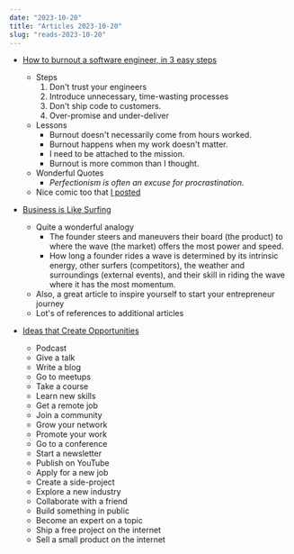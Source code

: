 ```yaml
---
date: "2023-10-20"
title: "Articles 2023-10-20"
slug: "reads-2023-10-20"
---
```




* [How to burnout a software engineer, in 3 easy steps][1]
  * Steps
    1. Don't trust your engineers
    2. Introduce unnecessary, time-wasting processes
    3. Don't ship code to customers.
    4. Over-promise and under-deliver
  * Lessons
    * Burnout doesn't necessarily come from hours worked.
    * Burnout happens when my work doesn't matter.
    * I need to be attached to the mission.
    * Burnout is more common than I thought.
  * Wonderful Quotes
    * *Perfectionism is often an excuse for procrastination.*
  * Nice comic too that [I posted][2]
* [Business is Like Surfing][3]
  * Quite a wonderful analogy
    * The founder steers and maneuvers their board (the product) to where the wave (the market) offers the most power and speed.
    * How long a founder rides a wave is determined by its intrinsic energy, other surfers (competitors), the weather and surroundings (external events), and their skill in riding the wave where it has the most momentum.
  * Also, a great article to inspire yourself to start your entrepreneur journey
  * Lot's of references to additional articles
* [Ideas that Create Opportunities][4]
  * Podcast
  * Give a talk
  * Write a blog
  * Go to meetups
  * Take a course
  * Learn new skills
  * Get a remote job
  * Join a community
  * Grow your network
  * Promote your work
  * Go to a conference
  * Start a newsletter
  * Publish on YouTube
  * Apply for a new job
  * Create a side-project
  * Explore a new industry
  * Collaborate with a friend
  * Build something in public
  * Become an expert on a topic
  * Ship a free project on the internet
  * Sell a small product on the internet



  [1]: https://read.engineerscodex.com/p/how-to-burnout-a-software-engineer
  [2]: https://mastodon.world/@divinedragon/113218071056891993
  [3]: https://justinjackson.ca/surfing
  [4]: https://justinjackson.ca/actions
